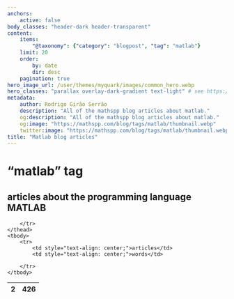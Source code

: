 ```yaml
---
anchors:
    active: false
body_classes: "header-dark header-transparent"
content:
    items:
        "@taxonomy": {"category": "blogpost", "tag": "matlab"}
    limit: 20
    order:
        by: date
        dir: desc
    pagination: true
hero_image_url: /user/themes/myquark/images/common_hero.webp
hero_classes: "parallax overlay-dark-gradient text-light" # see https://demo.getgrav.org/blog-skeleton/blog/hero-classes
metadata:
    author: Rodrigo Girão Serrão
    description: "All of the mathspp blog articles about matlab."
    og:description: "All of the mathspp blog articles about matlab."
    og:image: "https://mathspp.com/blog/tags/matlab/thumbnail.webp"
    twitter:image: "https://mathspp.com/blog/tags/matlab/thumbnail.webp"
title: "Matlab blog articles"
---
```


# “matlab” tag


## articles about the programming language MATLAB



<table class="stats-table">
    <thead>
        <tr>
            <th style="text-align: center;">2</th>
            <th style="text-align: center;">426</th>
            
        </tr>
    </thead>
    <tbody>
        <tr>
            <td style="text-align: center;">articles</td>
            <td style="text-align: center;">words</td>
            
        </tr>
    </tbody>
</table>